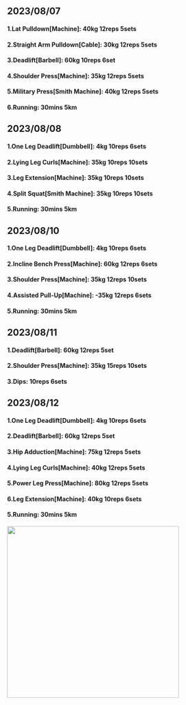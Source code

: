 ## 2023/08/07
#### 1.Lat Pulldown\[Machine\]: 40kg 12reps 5sets
#### 2.Straight Arm Pulldown\[Cable\]: 30kg 12reps 5sets
#### 3.Deadlift\[Barbell\]: 60kg 10reps 6set
#### 4.Shoulder Press\[Machine\]: 35kg 12reps 5sets
#### 5.Military Press\[Smith Machine\]: 40kg 12reps 5sets
#### 6.Running: 30mins 5km

## 2023/08/08
#### 1.One Leg Deadlift\[Dumbbell\]: 4kg 10reps 6sets
#### 2.Lying Leg Curls\[Machine\]: 35kg 10reps 10sets
#### 3.Leg Extension\[Machine\]: 35kg 10reps 10sets
#### 4.Split Squat\[Smith Machine\]: 35kg 10reps 10sets
#### 5.Running: 30mins 5km

## 2023/08/10
#### 1.One Leg Deadlift\[Dumbbell\]: 4kg 10reps 6sets
#### 2.Incline Bench Press\[Machine\]: 60kg 12reps 6sets
#### 3.Shoulder Press\[Machine\]: 35kg 12reps 10sets
#### 4.Assisted Pull-Up\[Machine\]: -35kg 12reps 6sets
#### 5.Running: 30mins 5km

## 2023/08/11
#### 1.Deadlift\[Barbell\]: 60kg 12reps 5set
#### 2.Shoulder Press\[Machine\]: 35kg 15reps 10sets
#### 3.Dips: 10reps 6sets

## 2023/08/12
#### 1.One Leg Deadlift\[Dumbbell\]: 4kg 10reps 6sets
#### 2.Deadlift\[Barbell\]: 60kg 12reps 5set
#### 3.Hip Adduction\[Machine\]: 75kg 12reps 5sets
#### 4.Lying Leg Curls\[Machine\]: 40kg 12reps 5sets
#### 5.Power Leg Press\[Machine\]: 80kg 12reps 5sets
#### 6.Leg Extension\[Machine\]: 40kg 10reps 6sets
#### 5.Running: 30mins 5km

<img src='../_resources/__099.png' width='400px' />
